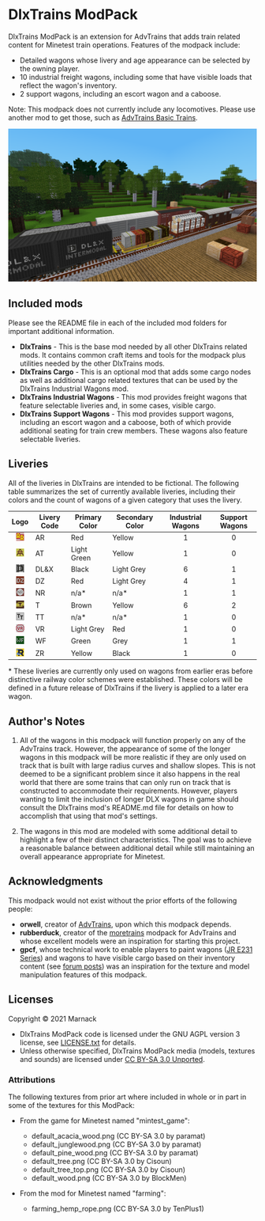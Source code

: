 # DlxTrains ModPack

DlxTrains ModPack is an extension for AdvTrains that adds train related content for Minetest train operations.  Features of the modpack include:

- Detailed wagons whose livery and age appearance can be selected by the owning player.
- 10 industrial freight wagons, including some that have visible loads that reflect the wagon's inventory.
- 2 support wagons, including an escort wagon and a caboose.

Note: This modpack does not currently include any locomotives.  Please use another mod to get those, such as [AdvTrains Basic Trains](https://content.minetest.net/packages/orwell/basic_trains/).

![](screenshot.png)

## Included mods

Please see the README file in each of the included mod folders for important additional information.

- **DlxTrains** - This is the base mod needed by all other DlxTrains related mods.  It contains common craft items and tools for the modpack plus utilities needed by the other DlxTrains mods.
- **DlxTrains Cargo** - This is an optional mod that adds some cargo nodes as well as additional cargo related textures that can be used by the DlxTrains Industrial Wagons mod.
- **DlxTrains Industrial Wagons** - This mod provides freight wagons that feature selectable liveries and, in some cases, visible cargo.
- **DlxTrains Support Wagons** - This mod provides support wagons, including an escort wagon and a caboose, both of which provide additional seating for train crew members.  These wagons also feature selectable liveries.

## Liveries

All of the liveries in DlxTrains are intended to be fictional.  The following table summarizes the set of currently available liveries, including their colors and the count of wagons of a given category that uses the livery.

Logo|Livery Code|Primary Color|Secondary Color|Industrial Wagons|Support Wagons
:---:|---|---|---|:---:|:---:
![](dlxtrains/textures/dlxtrains_logo_ar.png)|AR|Red|Yellow|1|0
![](dlxtrains/textures/dlxtrains_logo_at.png)|AT|Light Green|Yellow|1|0
![](dlxtrains/textures/dlxtrains_logo_dlx.png)|DL&X|Black|Light Grey|6|1
![](dlxtrains/textures/dlxtrains_logo_dz.png)|DZ|Red|Light Grey|4|1
![](dlxtrains/textures/dlxtrains_logo_nr.png)|NR|n/a*|n/a*|1|1
![](dlxtrains/textures/dlxtrains_logo_t.png)|T|Brown|Yellow|6|2
![](dlxtrains/textures/dlxtrains_logo_tt.png)|TT|n/a*|n/a*|1|0
![](dlxtrains/textures/dlxtrains_logo_vr.png)|VR|Light Grey|Red|1|0
![](dlxtrains/textures/dlxtrains_logo_wf.png)|WF|Green|Grey|1|1
![](dlxtrains/textures/dlxtrains_logo_zr.png)|ZR|Yellow|Black|1|0

\* These liveries are currently only used on wagons from earlier eras before distinctive railway color schemes were established.  These colors will be defined in a future release of DlxTrains if the livery is applied to a later era wagon.

## Author's Notes

1) All of the wagons in this modpack will function properly on any of the AdvTrains track.  However, the appearance of some of the longer wagons in this modpack will be more realistic if they are only used on track that is built with large radius curves and shallow slopes.  This is not deemed to be a significant problem since it also happens in the real world that there are some trains that can only run on track that is constructed to accommodate their requirements.  However, players wanting to limit the inclusion of longer DLX wagons in game should consult the DlxTrains mod's README.md file for details on how to accomplish that using that mod's settings.

2) The wagons in this mod are modeled with some additional detail to highlight a few of their distinct characteristics.  The goal was to achieve a reasonable balance between additional detail while still maintaining an overall appearance appropriate for Minetest.

## Acknowledgments

This modpack would not exist without the prior efforts of the following people:

- **orwell**, creator of [AdvTrains](http://advtrains.de/wiki/doku.php), upon which this modpack depends.
- **rubberduck**, creator of the [moretrains](https://forum.minetest.net/viewtopic.php?f=9&t=24112) modpack for AdvTrains and whose excellent models were an inspiration for starting this project.
- **gpcf**, whose technical work to enable players to paint wagons ([JR E231 Series](https://advtrains.de/wiki/doku.php?id=usage:trains:advtrains_train_jre231)) and wagons to have visible cargo based on their inventory content (see [forum posts](https://forum.minetest.net/viewtopic.php?f=9&t=24112&start=25)) was an inspiration for the texture and model manipulation features of this modpack.

## Licenses

Copyright © 2021 Marnack

- DlxTrains ModPack code is licensed under the GNU AGPL version 3 license, see [LICENSE.txt](LICENSE.txt) for details.
- Unless otherwise specified, DlxTrains ModPack media (models, textures and sounds) are licensed under [CC BY-SA 3.0 Unported](https://creativecommons.org/licenses/by-sa/3.0/).

### Attributions

The following textures from prior art where included in whole or in part in some of the textures for this ModPack:

- From the game for Minetest named "mintest_game":
	- default_acacia_wood.png (CC BY-SA 3.0 by paramat)
	- default_junglewood.png (CC BY-SA 3.0 by paramat)
	- default_pine_wood.png (CC BY-SA 3.0 by paramat)
	- default_tree.png (CC BY-SA 3.0 by Cisoun)
	- default_tree_top.png (CC BY-SA 3.0 by Cisoun)
	- default_wood.png (CC BY-SA 3.0 by BlockMen)

- From the mod for Minetest named "farming":
	- farming_hemp_rope.png (CC BY-SA 3.0 by TenPlus1)
